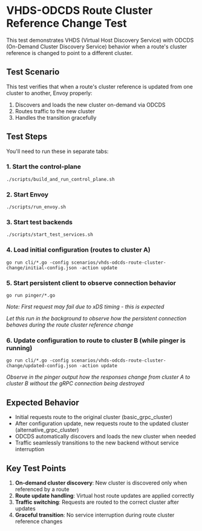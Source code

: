 # VHDS-ODCDS Route Cluster Reference Change Test

This test demonstrates VHDS (Virtual Host Discovery Service) with ODCDS (On-Demand Cluster Discovery Service) behavior when a route's cluster reference is changed to point to a different cluster.

## Test Scenario

This test verifies that when a route's cluster reference is updated from one cluster to another, Envoy properly:
1. Discovers and loads the new cluster on-demand via ODCDS
2. Routes traffic to the new cluster 
3. Handles the transition gracefully

## Test Steps

You'll need to run these in separate tabs:

### 1. Start the control-plane
```
./scripts/build_and_run_control_plane.sh
```

### 2. Start Envoy
```
./scripts/run_envoy.sh
```

### 3. Start test backends
```
./scripts/start_test_services.sh
```

### 4. Load initial configuration (routes to cluster A)
```
go run cli/*.go -config scenarios/vhds-odcds-route-cluster-change/initial-config.json -action update
```

### 5. Start persistent client to observe connection behavior
```
go run pinger/*.go
```
*Note: First request may fail due to xDS timing - this is expected*

*Let this run in the background to observe how the persistent connection behaves during the route cluster reference change*

### 6. Update configuration to route to cluster B (while pinger is running)
```
go run cli/*.go -config scenarios/vhds-odcds-route-cluster-change/updated-config.json -action update
```

*Observe in the pinger output how the responses change from cluster A to cluster B without the gRPC connection being destroyed*

## Expected Behavior

- Initial requests route to the original cluster (basic_grpc_cluster)
- After configuration update, new requests route to the updated cluster (alternative_grpc_cluster)  
- ODCDS automatically discovers and loads the new cluster when needed
- Traffic seamlessly transitions to the new backend without service interruption

## Key Test Points

1. **On-demand cluster discovery**: New cluster is discovered only when referenced by a route
2. **Route update handling**: Virtual host route updates are applied correctly
3. **Traffic switching**: Requests are routed to the correct cluster after updates
4. **Graceful transition**: No service interruption during route cluster reference changes